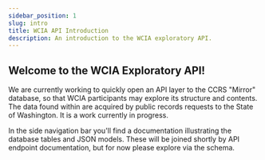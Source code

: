 ```yaml
---
sidebar_position: 1
slug: intro
title: WCIA API Introduction
description: An introduction to the WCIA exploratory API.
---
```


## Welcome to the WCIA Exploratory API! 

We are currently working to quickly open an API layer to the CCRS "Mirror" database, so that WCIA participants may
explore its structure and contents. The data found within are acquired by public records requests to the State of 
Washington. It is a work currently in progress.

In the side navigation bar you'll find a documentation illustrating the database tables and JSON models. These will be
joined shortly by API endpoint documentation, but for now please explore via the schema.
